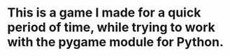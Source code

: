 # This is a game I made for a quick period of time, while trying to work with the pygame module for Python.

